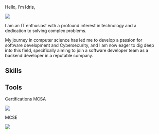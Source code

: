 Hello, I'm Idris,


<a href="https://linkedin.com/in/idris-jibrin-just-a-tech"><img src="https://img.shields.io/badge/-LinkedIn-0072b1?&style=for-the-badge&logo=linkedin&logoColor=white" /></a>


I am an IT enthusiast with a profound interest in technology and a dedication to solving complex problems.


My journey in computer science has led me to develop a passion for software development and Cybersecurity, and I am now eager to dig deep into this field, specifically aiming to join a software developer team as a backend developer in a reputable company.

## Skills



## Tools



Certifications
MCSA
<div>
<img src="https://img.shields.io/badge/-Microsoft_Certified_Solutions_Associate-000080?&style=for-the-badge&logoColor=white" />
</div>

MCSE
<div>
<img src="https://img.shields.io/badge/-Microsoft_Certified_Solutions_Expert-000080?&style=for-the-badge&logoColor=white" />  
</div>













